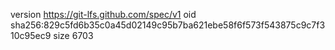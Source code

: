 version https://git-lfs.github.com/spec/v1
oid sha256:829c5fd6b35c0a45d02149c95b7ba621ebe58f6f573f543875c9c7f310c95ec9
size 6703
